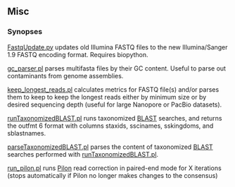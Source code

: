 ## Misc
### Synopses

[FastqUpdate.py](https://github.com/PombertLab/Misc/blob/main/FastqUpdate.py) updates old Illumina FASTQ files to the new Illumina/Sanger 1.9 FASTQ encoding format. Requires biopython.

[gc_parser.pl](https://github.com/PombertLab/Misc/blob/main/gc_parser.pl) parses multifasta files by their GC content. Useful to parse out contaminants from genome assemblies.

[keep_longest_reads.pl](https://github.com/PombertLab/Misc/blob/main/keep_longest_reads.pl) calculates metrics for FASTQ file(s) and/or parses them to keep to keep the longest reads either by minimum size or by desired sequencing depth (useful for large Nanopore or PacBio datasets).

[runTaxonomizedBLAST.pl](https://github.com/PombertLab/Misc/blob/main/runTaxonomizedBLAST.pl) runs taxonomized [BLAST](https://blast.ncbi.nlm.nih.gov/Blast.cgi?PAGE_TYPE=BlastDocs&DOC_TYPE=Download) searches, and returns the outfmt 6 format with columns staxids, sscinames, sskingdoms, and sblastnames.

[parseTaxonomizedBLAST.pl](https://github.com/PombertLab/Misc/blob/main/parseTaxonomizedBLAST.pl) parses the content of taxonomized [BLAST](https://blast.ncbi.nlm.nih.gov/Blast.cgi?PAGE_TYPE=BlastDocs&DOC_TYPE=Download) searches performed with [runTaxonomizedBLAST.pl](https://github.com/PombertLab/Misc/blob/main/runTaxonomizedBLAST.pl).

[run_pilon.pl](https://github.com/PombertLab/Misc/blob/main/run_pilon.pl) runs [Pilon](http://software.broadinstitute.org/software/pilon/) read correction in paired-end mode for X iterations (stops automatically if Pilon no longer makes changes to the consensus)